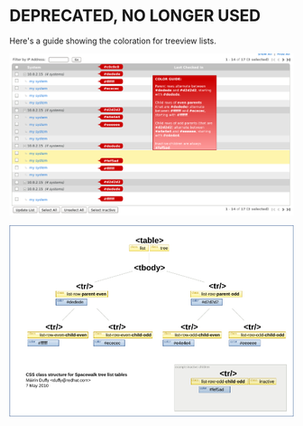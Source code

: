 # **DEPRECATED, NO LONGER USED**

Here's a guide showing the coloration for treeview lists.

![Alt](images/color-guide.png?raw=True)   

![Alt](images/spacewalk-tree-list-css-structure.png?raw=True)